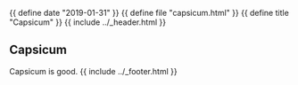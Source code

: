 {{ define date "2019-01-31" }}
{{ define file "capsicum.html" }}
{{ define title "Capsicum" }}
{{ include ../_header.html }}

## Capsicum

Capsicum is good.
{{ include ../_footer.html }}